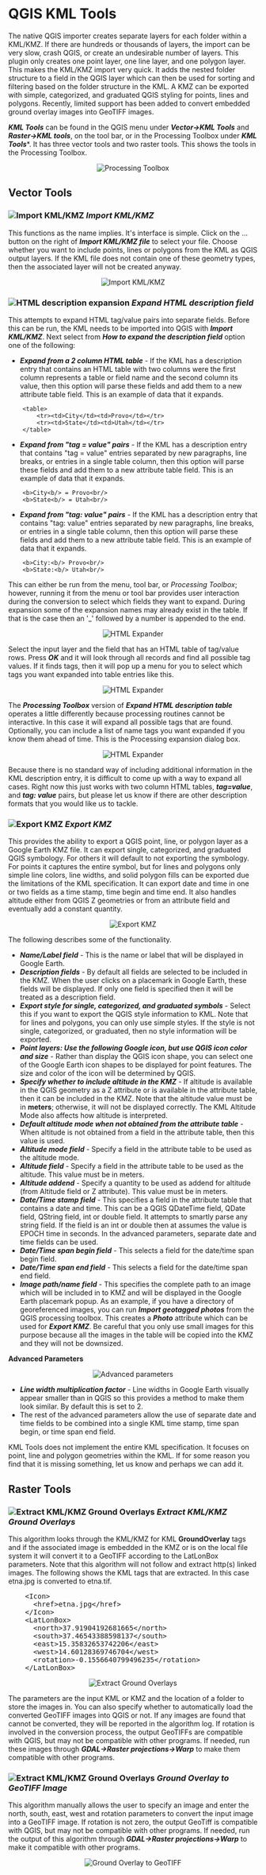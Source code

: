 # QGIS KML Tools

The native QGIS importer creates separate layers for each folder within a KML/KMZ. If there are hundreds or thousands of layers, the import can be very slow, crash QGIS, or create an undesirable number of layers. This plugin only creates one point layer, one line layer, and one polygon layer. This makes the KML/KMZ import very quick. It adds the nested folder structure to a field in the QGIS layer which can then be used for sorting and filtering based on the folder structure in the KML. A KMZ can be exported with simple, categorized, and graduated QGIS styling for points, lines and polygons. Recently, limited support has been added to convert embedded ground overlay images into GeoTIFF images.

***KML Tools*** can be found in the QGIS menu under ***Vector->KML Tools*** and ***Raster->KML tools***, on the tool bar, or in the Processing Toolbox under ***KML Tools****. It has three vector tools and two raster tools. This shows the tools in the Processing Toolbox.

<div style="text-align:center"><img src="doc/processing.jpg" alt="Processing Toolbox"></div>


## Vector Tools

### <img src="icons/import.svg" alt="Import KML/KMZ"> ***Import KML/KMZ***
This functions as the name implies. It's interface is simple. Click on the ... button on the right of ***Import KML/KMZ file*** to select your file. Choose whether you want to include points, lines or polygons from the KML as QGIS output layers. If the KML file does not contain one of these geometry types, then the associated layer will not be created anyway.

<div style="text-align:center"><img src="doc/import.jpg" alt="Import KML/KMZ"></div>

### <img src="icons/html.svg" alt="HTML description expansion"> ***Expand HTML description field***
This attempts to expand HTML tag/value pairs into separate fields. Before this can be run, the KML needs to be imported into QGIS with ***Import KML/KMZ***. Next select from ***How to expand the description field*** option one of the following:

* ***Expand from a 2 column HTML table*** - If the KML has a description entry that contains an HTML table with two columns were the first column represents a table or field name and the second column its value, then this option will parse these fields and add them to a new attribute table field.  This is an example of data that it expands.

```
    <table>
        <tr><td>City</td><td>Provo</td></tr>
        <tr><td>State</td><td>Utah</td></tr>
    </table>
```
* ***Expand from "tag = value" pairs*** - If the KML has a description entry that contains "tag = value" entries separated by new paragraphs, line breaks, or entries in a single table column, then this option will parse these fields and add them to a new attribute table field. This is an example of data that it expands.

```
    <b>City<b/> = Provo<br/>
    <b>State<b/> = Utah<br/>
```
* ***Expand from "tag: value" pairs*** - If the KML has a description entry that contains "tag: value" entries separated by new paragraphs, line breaks, or entries in a single table column, then this option will parse these fields and add them to a new attribute table field. This is an example of data that it expands.

```
    <b>City:<b/> Provo<br/>
    <b>State:<b/> Utah<br/>
```

This can either be run from the menu, tool bar, or *Processing Toolbox*; however, running it from the menu or tool bar provides user interaction during the conversion to select which fields they want to expand. During expansion some of the expansion names may already exist in the table. If that is the case then an '_' followed by a number is appended to the end.

<div style="text-align:center"><img src="doc/html.jpg" alt="HTML Expander"></div>

Select the input layer and the field that has an HTML table of tag/value rows. Press ***OK*** and it will look through all records and find all possible tag values. If it finds tags, then it will pop up a menu for you to select which tags you want expanded into table entries like this.

<div style="text-align:center"><img src="doc/html2.jpg" alt="HTML Expander"></div>

The ***Processing Toolbox*** version of ***Expand HTML description table*** operates a little differently because processing routines cannot be interactive. In this case it will expand all possible tags that are found. Optionally, you can include a list of name tags you want expanded if you know them ahead of time. This is the Processing expansion dialog box.

<div style="text-align:center"><img src="doc/html3.jpg" alt="HTML Expander"></div>

Because there is no standard way of including additional information in the KML description entry, it is difficult to come up with a way to expand all cases. Right now this just works with two column HTML tables, ***tag=value***, and ***tag: value*** pairs, but please let us know if there are other description formats that you would like us to tackle.

### <img src="icons/export.svg" alt="Export KMZ"> ***Export KMZ***
This provides the ability to export a QGIS point, line, or polygon layer as a Google Earth KMZ file. It can export single, categorized, and graduated QGIS symbology. For others it will default to not exporting the symbology. For points it captures the entire symbol, but for lines and polygons only simple line colors, line widths, and solid polygon fills can be exported due the limitations of the KML specification. It can export date and time in one or two fields as a time stamp, time begin and time end. It also handles altitude either from QGIS Z geometries or from an attribute field and eventually add a constant quantity.

<div style="text-align:center"><img src="doc/export.jpg" alt="Export KMZ"></div>

The following describes some of the functionality.

* ***Name/Label field*** - This is the name or label that will be displayed in Google Earth.
* ***Description fields*** - By default all fields are selected to be included in the KMZ. When the user clicks on a placemark in Google Earth, these fields will be displayed. If only one field is specified then it will be treated as a description field.
* ***Export style for single, categorized, and graduated symbols*** - Select this if you want to export the QGIS style information to KML. Note that for lines and polygons, you can only use simple styles. If the style is not single, categorized, or graduated, then no style information will be exported.
* ***Point layers: Use the following Google icon, but use QGIS icon color and size*** - Rather than display the QGIS icon shape, you can select one of the Google Earth icon shapes to be displayed for point features. The size and color of the icon will be determined by QGIS.
* ***Specify whether to include altitude in the KMZ*** - If altitude is available in the QGIS geometry as a Z attribute or is available in the attribute table, then it can be included in the KMZ. Note that the altitude value must be in **meters**; otherwise, it will not be displayed correctly. The KML Altitude Mode also affects how altitude is interpreted.
* ***Default altitude mode when not obtained from the attribute table*** - When altitude is not obtained from a field in the attribute table, then this value is used.
* ***Altitude mode field*** - Specify a field in the attribute table to be used as the altitude mode.
* ***Altitude field*** - Specify a field in the attribute table to be used as the altitude. This value must be in meters.
* ***Altitude addend*** - Specify a quantity to be used as addend for altitude (from Altitude field or Z attribute). This value must be in meters.
* ***Date/Time stamp field*** - This specifies a field in the attribute table that contains a date and time. This can be a QGIS QDateTime field, QDate field, QString field, int or double field. It attempts to smartly parse any string field. If the field is an int or double then at assumes the value is EPOCH time in seconds. In the advanced parameters, separate date and time fields can be used.
* ***Date/Time span begin field*** - This selects a field for the date/time span begin field.
* ***Date/Time span end field*** - This selects a field for the date/time span end field.
* ***Image path/name field*** - This specifies the complete path to an image which will be included in to KMZ and will be displayed in the Google Earth placemark popup. As an example, if you have a directory of georeferenced images, you can run ***Import geotagged photos*** from the QGIS processing toolbox. This creates a ***Photo*** attribute which can be used for ***Export KMZ***. Be careful that you only use small images for this purpose because all the images in the table will be copied into the KMZ and they will not be downsized.

**Advanced Parameters**

<div style="text-align:center"><img src="doc/export_advanced.jpg" alt="Advanced parameters"></div>

* ***Line width multiplication factor*** - Line widths in Google Earth visually appear smaller than in QGIS so this provides a method to make them look similar. By default this is set to 2.
* The rest of the advanced parameters allow the use of separate date and time fields to be combined into a single KML time stamp, time span begin, or time span end field.

KML Tools does not implement the entire KML specification. It focuses on point, line and polygon geometries within the KML. If for some reason you find that it is missing something, let us know and perhaps we can add it.

## Raster Tools

### <img src="icons/gnd_overlay_import.svg" alt="Extract KML/KMZ Ground Overlays">  ***Extract KML/KMZ Ground Overlays***
This algorithm looks through the KML/KMZ for KML **GroundOverlay** tags and if the associated image is embedded in the KMZ or is on the local file system it will convert it to a GeoTIFF according to the LatLonBox parameters. Note that this algorithm will not follow and extract http(s) linked images. The following shows the KML tags that are extracted. In this case etna.jpg is converted to etna.tif.

<pre>    &lt;Icon&gt;
      &lt;href&gt;etna.jpg&lt;/href&gt;
    &lt;/Icon&gt;
    &lt;LatLonBox&gt;
      &lt;north&gt;37.91904192681665&lt;/north&gt;
      &lt;south&gt;37.46543388598137&lt;/south&gt;
      &lt;east&gt;15.35832653742206&lt;/east&gt;
      &lt;west&gt;14.60128369746704&lt;/west&gt;
      &lt;rotation&gt;-0.1556640799496235&lt;/rotation&gt;
    &lt;/LatLonBox&gt;</pre>

<div style="text-align:center"><img src="doc/extractgndoverlays.jpg" alt="Extract Ground Overlays"></div>

The parameters are the input KML or KMZ and the location of a folder to store the images in. You can also specify whether to automatically load the converted GeoTIFF images into QGIS or not. If any images are found that cannot be converted, they will be reported in the algorithm log. If rotation is involved in the conversion process, the output GeoTIFFs are compatible with QGIS, but may not be compatible with other programs. If needed, run these images through ***GDAL->Raster projections->Warp*** to make them compatible with other programs.

### <img src="icons/gnd_overlay_import.svg" alt="Extract KML/KMZ Ground Overlays"> ***Ground Overlay to GeoTIFF Image***

This algorithm manually allows the user to specify an image and enter the north, south, east, west and rotation parameters to convert the input image into a GeoTIFF image. If rotation is not zero, the output GeoTiff is compatible with QGIS, but may not be compatible with other programs. If needed, run the output of this algorithm through ***GDAL->Raster projections->Warp*** to make it compatible with other programs.

<div style="text-align:center"><img src="doc/gndoverlay2tiff.jpg" alt="Ground Overlay to GeoTIFF"></div>


